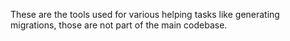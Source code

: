 These are the tools used for various helping tasks like generating migrations, those are not part of the main codebase.
